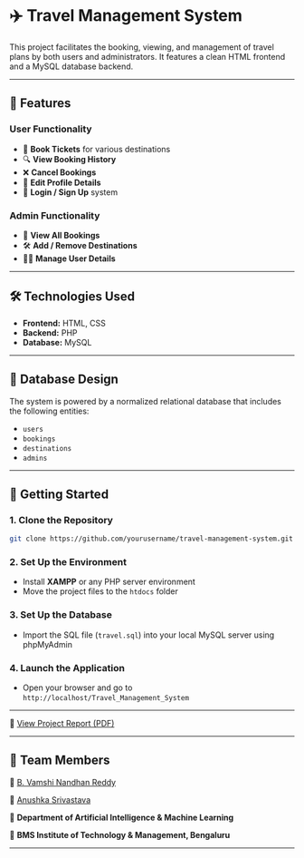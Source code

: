 # ✈️ Travel Management System

This project facilitates the booking, viewing, and management of travel plans by both users and administrators. It features a clean HTML frontend and a MySQL database backend.

---

## 📌 Features

### User Functionality

* 🧾 **Book Tickets** for various destinations
* 🔍 **View Booking History**
* ❌ **Cancel Bookings**
* 🧑 **Edit Profile Details**
* 🔐 **Login / Sign Up** system

### Admin Functionality

* 📄 **View All Bookings**
* 🛠 **Add / Remove Destinations**
* 🧑‍💻 **Manage User Details**

---

## 🛠️ Technologies Used

* **Frontend:** HTML, CSS
* **Backend:** PHP
* **Database:** MySQL

---

## 🧩 Database Design

The system is powered by a normalized relational database that includes the following entities:

* `users`
* `bookings`
* `destinations`
* `admins`

---

## 🚀 Getting Started

### 1. Clone the Repository

```bash
git clone https://github.com/yourusername/travel-management-system.git
```

### 2. Set Up the Environment

* Install **XAMPP** or any PHP server environment
* Move the project files to the `htdocs` folder

### 3. Set Up the Database

* Import the SQL file (`travel.sql`) into your local MySQL server using phpMyAdmin

### 4. Launch the Application

* Open your browser and go to `http://localhost/Travel_Management_System`

---

📄 [View Project Report (PDF)](documentation/Travel_Management_System.pdf)

---

## 👥 Team Members   

🚀 [B. Vamshi Nandhan Reddy](https://github.com/VamshiNandhanReddy) 

🚀 [Anushka Srivastava](https://github.com/anushka073) 


📍 **Department of Artificial Intelligence & Machine Learning**  

📍 **BMS Institute of Technology & Management, Bengaluru** 

---


